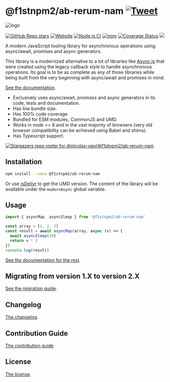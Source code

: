 # @f1stnpm2/ab-rerum-nam [![Tweet](https://img.shields.io/twitter/url/http/shields.io.svg?style=social)](https://twitter.com/intent/tweet?text=Meet%20this%20awesome%20library&url=https://github.com/f1stnpm2/ab-rerum-nam&via=nicolasvanhoren&hashtags=javascript,asyncawait,async,libraries,programming)

![logo](https://github.com/f1stnpm2/ab-rerum-nam/raw/master/img/facebook_cover_photo_2_680.png)

[![GitHub Repo stars](https://img.shields.io/github/stars/nicolas-van/@f1stnpm2/ab-rerum-nam?style=social)](https://github.com/f1stnpm2/ab-rerum-nam/stargazers) [![Website](https://img.shields.io/website.svg?url=http%3A%2F%2Fnicolas-van.github.io%2F@f1stnpm2/ab-rerum-nam)](https://nicolas-van.github.io/@f1stnpm2/ab-rerum-nam)
[![Node.js CI](https://github.com/f1stnpm2/ab-rerum-nam/workflows/Node.js%20CI/badge.svg)](https://github.com/f1stnpm2/ab-rerum-nam/actions) [![npm](https://img.shields.io/npm/v/@f1stnpm2/ab-rerum-nam)](https://www.npmjs.com/package/@f1stnpm2/ab-rerum-nam) [![Coverage Status](https://coveralls.io/repos/github/nicolas-van/@f1stnpm2/ab-rerum-nam/badge.svg?branch=master)](https://coveralls.io/github/nicolas-van/@f1stnpm2/ab-rerum-nam?branch=master) [![](https://data.jsdelivr.com/v1/package/npm/@f1stnpm2/ab-rerum-nam/badge)](https://www.jsdelivr.com/package/npm/@f1stnpm2/ab-rerum-nam)

A modern JavaScript tooling library for asynchronous operations using async/await, promises and async generators.

This library is a modernized alternative to a lot of libraries like [Async.js](https://caolan.github.io/async/v3/) that were created using the legacy callback style to handle asynchronous operations. Its goal is to be as complete as any of those libraries while being built from the very beginning with async/await and promises in mind.

[See the documentation](https://nicolas-van.github.io/@f1stnpm2/ab-rerum-nam).

* Exclusively uses async/await, promises and async generators in its code, tests and documentation.
* Has low bundle size.
* Has 100% code coverage.
* Bundled for ESM modules, CommonJS and UMD.
* Works in node >= 8 and in the vast majority of browsers (very old browser compatibility can be achieved using Babel and shims).
* Has Typescript support.

[![Stargazers repo roster for @nicolas-van/@f1stnpm2/ab-rerum-nam](https://reporoster.com/stars/nicolas-van/@f1stnpm2/ab-rerum-nam)](https://github.com/f1stnpm2/ab-rerum-nam/stargazers)

## Installation

```bash
npm install --save @f1stnpm2/ab-rerum-nam
```

Or use [jsDelivr](https://www.jsdelivr.com/package/npm/@f1stnpm2/ab-rerum-nam) to get the UMD version. The content of the library will be available under the `modernAsync` global variable.

## Usage

```javascript
import { asyncMap, asyncSleep } from '@f1stnpm2/ab-rerum-nam'

const array = [1, 2, 3]
const result = await asyncMap(array, async (v) => {
  await asyncSleep(10)
  return v * 2
})
console.log(result)
```

[See the documentation for the rest](https://nicolas-van.github.io/@f1stnpm2/ab-rerum-nam).

## Migrating from version 1.X to version 2.X

[See the migration guide](https://github.com/f1stnpm2/ab-rerum-nam/blob/master/version-1-to-2-guide.md).

## Changelog

[The changelog](https://github.com/f1stnpm2/ab-rerum-nam/blob/master/CHANGELOG.md).

## Contribution Guide

[The contribution guide](https://github.com/f1stnpm2/ab-rerum-nam/blob/master/CONTRIBUTING.md)

## License

[The license](https://github.com/f1stnpm2/ab-rerum-nam/blob/master/LICENSE.md).
